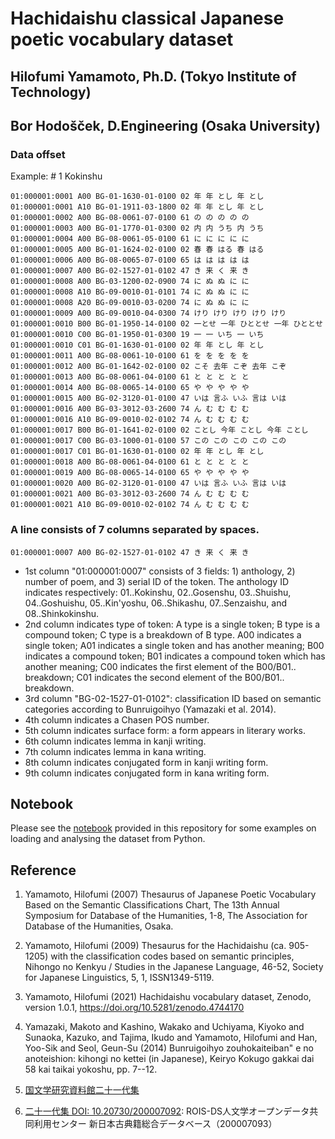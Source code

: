 # Hachidaishu classical Japanese poetic vocabulary dataset
## Hilofumi Yamamoto, Ph.D. (Tokyo Institute of Technology)
## Bor Hodošček, D.Engineering (Osaka University)

### Data offset

Example: \# 1 Kokinshu
```
01:000001:0001 A00 BG-01-1630-01-0100 02 年 年 とし 年 とし 
01:000001:0001 A10 BG-01-1911-03-1800 02 年 年 とし 年 とし 
01:000001:0002 A00 BG-08-0061-07-0100 61 の の の の の 
01:000001:0003 A00 BG-01-1770-01-0300 02 内 内 うち 内 うち 
01:000001:0004 A00 BG-08-0061-05-0100 61 に に に に に 
01:000001:0005 A00 BG-01-1624-02-0100 02 春 春 はる 春 はる 
01:000001:0006 A00 BG-08-0065-07-0100 65 は は は は は 
01:000001:0007 A00 BG-02-1527-01-0102 47 き 来 く 来 き 
01:000001:0008 A00 BG-03-1200-02-0900 74 に ぬ ぬ に に 
01:000001:0008 A10 BG-09-0010-01-0101 74 に ぬ ぬ に に 
01:000001:0008 A20 BG-09-0010-03-0200 74 に ぬ ぬ に に 
01:000001:0009 A00 BG-09-0010-04-0300 74 けり けり けり けり けり 
01:000001:0010 B00 BG-01-1950-14-0100 02 一とせ 一年 ひととせ 一年 ひととせ 
01:000001:0010 C00 BG-01-1950-01-0300 19 一 一 いち 一 いち 
01:000001:0010 C01 BG-01-1630-01-0100 02 年 年 とし 年 とし 
01:000001:0011 A00 BG-08-0061-10-0100 61 を を を を を 
01:000001:0012 A00 BG-01-1642-02-0100 02 こそ 去年 こぞ 去年 こぞ 
01:000001:0013 A00 BG-08-0061-04-0100 61 と と と と と 
01:000001:0014 A00 BG-08-0065-14-0100 65 や や や や や 
01:000001:0015 A00 BG-02-3120-01-0100 47 いは 言ふ いふ 言は いは 
01:000001:0016 A00 BG-03-3012-03-2600 74 ん む む む む 
01:000001:0016 A10 BG-09-0010-02-0102 74 ん む む む む 
01:000001:0017 B00 BG-01-1641-02-0100 02 ことし 今年 ことし 今年 ことし 
01:000001:0017 C00 BG-03-1000-01-0100 57 この この この この この 
01:000001:0017 C01 BG-01-1630-01-0100 02 年 年 とし 年 とし 
01:000001:0018 A00 BG-08-0061-04-0100 61 と と と と と 
01:000001:0019 A00 BG-08-0065-14-0100 65 や や や や や 
01:000001:0020 A00 BG-02-3120-01-0100 47 いは 言ふ いふ 言は いは 
01:000001:0021 A00 BG-03-3012-03-2600 74 ん む む む む 
01:000001:0021 A10 BG-09-0010-02-0102 74 ん む む む む 
``` 
### A line consists of 7 columns separated by spaces.
```
01:000001:0007 A00 BG-02-1527-01-0102 47 き 来 く 来 き 
```
- 1st column "01:000001:0007" consists of 3 fields: 1) anthology, 2) number of poem, and 3) serial ID of the token.
The anthology ID indicates respectively: 01..Kokinshu, 02..Gosenshu, 03..Shuishu, 04..Goshuishu, 05..Kin'yoshu, 06..Shikashu, 07..Senzaishu, and 08..Shinkokinshu.
- 2nd column indicates type of token: A type is a single token; B type is a compound token; C type is a breakdown of B type.
A00 indicates a single token; A01 indicates a single token and has another meaning; 
B00 indicates a compound token; B01 indicates a compound token which has another meaning;
C00 indicates the first element of the B00/B01.. breakdown; C01 indicates the second element of the B00/B01.. breakdown.
- 3rd column "BG-02-1527-01-0102": classification ID based on semantic categories according to Bunruigoihyo (Yamazaki et al. 2014).
- 4th column indicates a Chasen POS number.
- 5th column indicates surface form: a form appears in literary works.
- 6th column indicates lemma in kanji writing.
- 7th column indicates lemma in kana writing.
- 8th column indicates conjugated form in kanji writing form.
- 9th column indicates conjugated form in kana writing form.

## Notebook

Please see the [notebook](Hachidaishu_Vocabulary_Dataset_Examples.ipynb) provided in this repository for some examples on loading and analysing the dataset from Python.

## Reference

1. Yamamoto, Hilofumi (2007) 
  Thesaurus of Japanese Poetic Vocabulary Based on the Semantic Classifications Chart,
  The 13th Annual Symposium for Database of the Humanities, 
  1-8, 
  The Association for Database of the Humanities,
  Osaka.

1. Yamamoto, Hilofumi (2009) 
  Thesaurus for the Hachidaishu (ca. 905-1205) with the classification codes based on semantic principles,
  Nihongo no Kenkyu / Studies in the Japanese Language,
  46-52,
  Society for Japanese Linguistics,
  5, 1, 
  ISSN1349-5119.

1. Yamamoto, Hilofumi (2021)
  Hachidaishu vocabulary dataset,
  Zenodo,
  version 1.0.1,
  <https://doi.org/10.5281/zenodo.4744170>

1. Yamazaki, Makoto and Kashino, Wakako and Uchiyama, Kiyoko and Sunaoka, Kazuko, and Tajima, Ikudo and Yamamoto, Hilofumi and Han, Yoo-Sik and Seol, Geun-Su (2014)
  Bunruigoihyo zouhokaiteiban" e no anoteishion: kihongi no kettei (in Japanese),
  Keiryo Kokugo gakkai dai 58 kai taikai yokoshu,
  pp. 7--12.

1. [国文学研究資料館二十一代集](http://kotenseki.nijl.ac.jp/biblio/200007092)

1. [二十一代集 DOI: 10.20730/200007092](http://codh.rois.ac.jp/pmjt/book/200007092/): ROIS-DS人文学オープンデータ共同利用センター 新日本古典籍総合データベース（200007093）

<!--
@dataset{yamamoto_hilofumi_2021_4735848,
  author       = {Yamamoto, Hilofumi},
  title        = {Hachidaishu vocabulary dataset},
  month        = may,
  year         = 2021,
  publisher    = {Zenodo},
  version      = {1.0.0},
  doi          = {10.5281/zenodo.4735848},
  url          = {https://doi.org/10.5281/zenodo.4735848}
}

@Article{yamagen2009ae,
  author = 	 {Yamamoto, Hilofumi},
  title = 	 {Thesaurus for the Hachidaishu (ca.\,905--1205) with the classification codes based on semantic principles},
  journal =      {Nihongo no Kenkyu / {S}tudies in the Japanese Language},
  pages = 	 {46--52},
  OPTpublisher = {Society for Japanese Linguistics},
  year = 	 {2009},
  volume = 	 {5},
  number = 	 {1},
  OPTedition = 	 {ISSN1349-5119},
  OPTmonth = 	 {},
  OPTnote = 	 {},
  OPTannote = 	 {},
  OPTlocation =  {},
  OPTmemo = 	 {}
}

@InCollection{yamagen2007de,
  author = 	 {Yamamoto, Hilofumi},
  title = 	 {Thesaurus of Japanese Poetic Vocabulary Based on the Semantic
      Classifications Chart},
  year = 	 {2007},
  booktitle = 	 {The 13th Annual Symposium for Database of the Humanities}, 
  pages = 	 {1--8},
  publisher =    {The Association for Database of the Humanities},
  address = 	 {Osaka},
  OPTedition = 	 {},
  OPTmonth = 	 {2007.12},
  OPTmemo = 	 {}
}
-->
